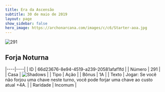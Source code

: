 ```yaml
---
title: Era da Ascensão
subtitle: 30 de maio de 2019
layout: page
show_sidebar: false
hero_image: https://archonarcana.com/images/c/c6/Starter-aoa.jpg
---
```


![291](https://cdn.keyforgegame.com/media/card_front/pt/435_291_C9384W8R9Q57_pt.png)

## Forja Noturna

|----|----|
| ID | 66d23676-8e94-4519-a239-20581afaf1fd |
| Número | 291 |
| Casa | ![Shadows](https://archonarcana.com/images/thumb/e/ee/Shadows.png/22px-Shadows.png "Sombras") |
| Tipo | Ação |
| Bônus | 1A |
| Texto | Jogar: Se você não forjou uma chave neste turno, você pode forjar uma chave ao custo atual +4A. |
| Raridade | Incomum |
